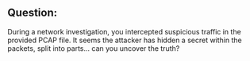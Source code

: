 ## Question:
During a network investigation, you intercepted suspicious traffic in the provided PCAP file. It seems the attacker has hidden a secret within the packets, split into parts... can you uncover the truth?
